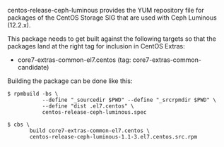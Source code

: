 centos-release-ceph-luminous provides the YUM repository file for packages of the
CentOS Storage SIG that are used with Ceph Luminous (12.2.x).

This package needs to get built against the following targets so that the
packages land at the right tag for inclusion in CentOS Extras:

 - core7-extras-common-el7.centos (tag: core7-extras-common-candidate)


Building the package can be done like this:

    $ rpmbuild -bs \
               --define "_sourcedir $PWD" --define "_srcrpmdir $PWD" \
               --define "dist .el7.centos" \
               centos-release-ceph-luminous.spec

    $ cbs \
           build core7-extras-common-el7.centos \
           centos-release-ceph-luminous-1.1-3.el7.centos.src.rpm
